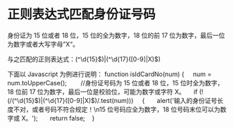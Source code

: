 # 正则表达式匹配身份证号码

身份证为 15 位或者 18 位，15 位的全为数字，18 位的前 17 位为数字，最后一位为数字或者大写字母”X“。

与之匹配的正则表达式：(^\d{15}$)|(^\d{17}([0-9]|X)$)

下面以 Javascript 为例进行说明：
function isIdCardNo(num)
{ 
   num = num.toUpperCase(); 
      //身份证号码为 15 位或者 18 位，15 位时全为数字，18 位前 17 位为数字，最后一位是校验位，可能为数字或字符 X。 
   if (!(/(^\d{15}$)|(^\d{17}([0-9]|X)$)/.test(num))) 
   {
      alert('输入的身份证号长度不对，或者号码不符合规定！\n15 位号码应全为数字，18 位号码末位可以为数字或 X。');
      return false;
   }